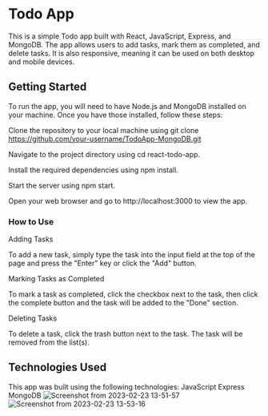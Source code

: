 # Todo App
This is a simple Todo app built with React, JavaScript, Express, and MongoDB. The app allows users to add tasks, mark them as completed, and delete tasks. It is also responsive, meaning it can be used on both desktop and mobile devices.

## **Getting Started**
To run the app, you will need to have Node.js and MongoDB installed on your machine. Once you have those installed, follow these steps:

Clone the repository to your local machine using git clone https://github.com/your-username/TodoApp-MongoDB.git

Navigate to the project directory using cd react-todo-app.

Install the required dependencies using npm install.

Start the server using npm start.

Open your web browser and go to http://localhost:3000 to view the app.

### **How to Use**
Adding Tasks

To add a new task, simply type the task into the input field at the top of the page and press the "Enter" key or click the "Add" button.

Marking Tasks as Completed

To mark a task as completed, click the checkbox next to the task, then click the complete button and the task will be added to the "Done" section.

Deleting Tasks

To delete a task, click the trash button next to the task. The task will be removed from the list(s).

## **Technologies Used**
This app was built using the following technologies:
JavaScript
Express
MongoDB
![Screenshot from 2023-02-23 13-51-57](https://user-images.githubusercontent.com/92413990/221029752-c76360ed-6789-46ea-b738-d746b131a2b4.png)
![Screenshot from 2023-02-23 13-53-16](https://user-images.githubusercontent.com/92413990/221029798-8b26e4b7-4a2b-468e-a178-306f766454c9.png)


